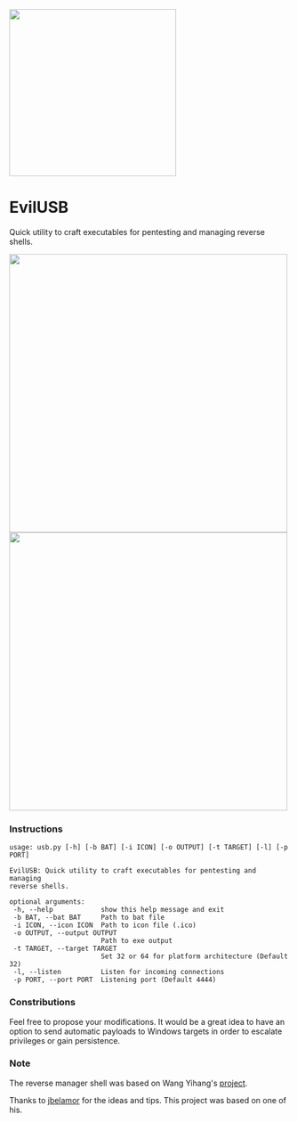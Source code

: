 <img src="https://raw.githubusercontent.com/mgp25/EvilUSB/master/assets/evil.png" width=300>
 
 # EvilUSB
 
 Quick utility to craft executables for pentesting and managing reverse shells.
 
 <img src="https://raw.githubusercontent.com/mgp25/EvilUSB/master/assets/screen1.png" width=500>
 <img src="https://raw.githubusercontent.com/mgp25/EvilUSB/master/assets/screen2.png" width=500>
 
 ### Instructions
 
 ```
 usage: usb.py [-h] [-b BAT] [-i ICON] [-o OUTPUT] [-t TARGET] [-l] [-p PORT]

EvilUSB: Quick utility to craft executables for pentesting and managing
reverse shells.

optional arguments:
  -h, --help            show this help message and exit
  -b BAT, --bat BAT     Path to bat file
  -i ICON, --icon ICON  Path to icon file (.ico)
  -o OUTPUT, --output OUTPUT
                        Path to exe output
  -t TARGET, --target TARGET
                        Set 32 or 64 for platform architecture (Default 32)
  -l, --listen          Listen for incoming connections
  -p PORT, --port PORT  Listening port (Default 4444)
  ```
  
### Constributions
  
Feel free to propose your modifications. It would be a great idea to have an option to send automatic payloads to Windows targets in order to escalate privileges or gain persistence.

### Note

The reverse manager shell was based on Wang Yihang's [project](https://github.com/WangYihang/Reverse-Shell-Manager).

Thanks to [jbelamor](https://github.com/jbelamor) for the ideas and tips. This project was based on one of his.
